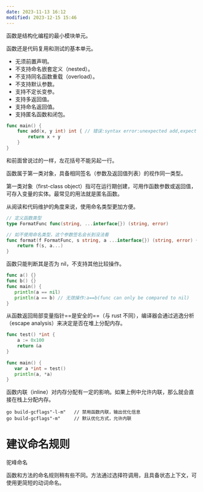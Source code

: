 ```yaml
---
date: 2023-11-13 16:12
modified: 2023-12-15 15:46
---
```

函数是结构化编程的最小模块单元。

函数还是代码复用和测试的基本单元。

- 无须前置声明。
- 不支持命名嵌套定义（nested）。
- 不支持同名函数重载（overload）。
- 不支持默认参数。
- 支持不定长变参。
- 支持多返回值。
- 支持命名返回值。
- 支持匿名函数和闭包。

```go
func main() { 
	func add(x, y int) int { // 错误:syntax error:unexpected add,expecting(
		return x + y
	} 
}
```

和前面曾说过的一样，左花括号不能另起一行。

函数属于第一类对象，具备相同签名（参数及返回值列表）的视作同一类型。

第一类对象（first-class object）指可在运行期创建，可用作函数参数或返回值，可存入变量的实体。最常见的用法就是匿名函数。

从阅读和代码维护的角度来说，使用命名类型更加方便。
```go
// 定义函数类型 
type FormatFunc func(string, ...interface{}) (string, error)

// 如不使用命名类型，这个参数签名会长到没法看 
func format(f FormatFunc, s string, a ...interface{}) (string, error) { 
	return f(s, a...)
}
```

函数只能判断其是否为 nil，不支持其他比较操作。
```go
func a() {}
func b() {}
func main() {
   println(a == nil)
   println(a == b) // 无效操作:a==b(func can only be compared to nil)
}
```

从函数返回局部变量指针==是安全的==（与 rust 不同），编译器会通过逃逸分析（escape analysis）来决定是否在堆上分配内存。
```go
func test() *int { 
	a := 0x100
	return &a
} 
  
func main() {
   var a *int = test()
   println(a, *a)
}
```

函数内联（inline）对内存分配有一定的影响。如果上例中允许内联，那么就会直接在栈上分配内存。
```shell
go build-gcflags"-l-m"   // 禁用函数内联，输出优化信息
go build-gcflags"-m"     // 默认优化方式，允许内联
```

# 建议命名规则
驼峰命名

函数和方法的命名规则稍有些不同。方法通过选择符调用，且具备状态上下文，可使用更简短的动词命名。

